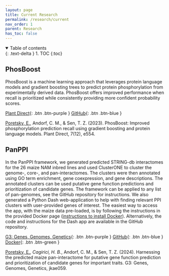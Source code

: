 ```yaml
---
layout: page
title: Current Research
permalink: /research/current
nav_order: 1
parent: Research
has_toc: false
---
```


<details open markdown="block">
  <summary>
    Table of contents
  </summary>
  {: .text-delta }
1. TOC
{:toc}
</details>

## PhosBoost

PhosBoost is a machine learning approach that leverages protein language models and gradient boosting trees to predict protein phosphorylation from experimentally derived data. PhosBoost offers improved performance when recall is prioritized while consistently providing more confident probability scores.

[Plant Direct](https://onlinelibrary.wiley.com/doi/full/10.1002/pld3.554){: .btn .btn-purple }
[GitHub](https://github.com/eporetsky/PhosBoost){: .btn .btn-blue }

<u>Poretsky, E.</u>, Andorf, C. M., & Sen, T. Z. (2023). PhosBoost: Improved phosphorylation prediction recall using gradient boosting and protein language models. Plant Direct, 7(12), e554.



## PanPPI

In the PanPPI framework, we generated predicted STRING-db interactomes for the 26 maize NAM inbred lines and used ClusterONE to cluster the genome-, core-, and pan-interactomes. The clusters were then annotated using GO term enrichment, gene coexpression, and gene descriptions. The annotated clusters can be used putative gene function predictions and prioritization of candidate genes. The framework can be applied to any list of pan-genomes, see the GitHub repository for instructions. We also generated a Python Dash web-application to help with finding relevant PPI clusters with user-provided genes of interest. The easiest way to access the app, with the maize data pre-loaded, is by following the instructions in the provided Docker page ([instructions to install Docker](https://docs.docker.com/engine/install/)). Alternatively, the code and instructions for the Dash app are available in the GitHub repository.

[G3: Genes, Genomes, Genetics](https://academic.oup.com/g3journal/advance-article/doi/10.1093/g3journal/jkae059/7630293){: .btn .btn-purple }
[GitHub](https://github.com/eporetsky/PanPPI){: .btn .btn-blue }
[Docker](https://hub.docker.com/r/externelly/panppi){: .btn .btn-green }

<u>Poretsky, E.*</u>, Cagirici, H. B.*, Andorf, C. M., & Sen, T. Z. (2024). Harnessing the predicted maize pan-interactome for putative gene function prediction and prioritization of candidate genes for important traits. G3: Genes, Genomes, Genetics, jkae059.